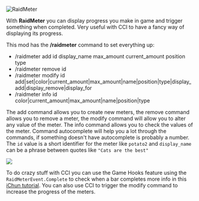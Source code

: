 ![RaidMeter](https://i.imgur.com/nTbYzpH.png)

With **RaidMeter** you can display progress you make in game and trigger something when completed. Very useful with CCI to have a fancy way of displaying its progress.

This mod has the **/raidmeter** command to set everything up:
* /raidmeter add id display_name max_amount current_amount position type
* /raidmeter remove id
* /raidmeter modify id add|set|color|current_amount|max_amount|name|position|type|display_add|display_remove|display_for
* /raidmeter info id color|current_amount|max_amount|name|position|type

The add command allows you to create new meters, the remove command allows you to remove a meter, the modify command will allow you to alter any value of the meter. The info command allows you to check the values of the meter. Command autocomplete will help you a lot through the commands, if something doesn't have autocomplete is probably a number.
The `id` value is a short identifier for the meter like `potato2` and `display_name` can be a phrase between quotes like `"Cats are the best"`

![](https://i.imgur.com/vnBHhwR.jpeg)

To do crazy stuff with CCI you can use the Game Hooks feature using the `RaidMeterEvent.Complete` to check when a bar completes more info in this [iChun tutorial](https://www.youtube.com/watch?v=FZKezExrZao). You can also use CCI to trigger the modify command to increase the progress of the meters.

